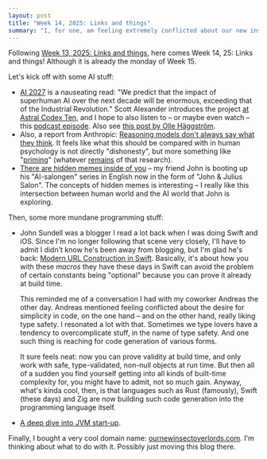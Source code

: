 ```yaml
---
layout: post
title: "Week 14, 2025: Links and things"
summary: "I, for one, am feeling extremely conflicted about our new insect overlords."
---
```


Following [Week 13, 2025: Links and things](/posts/2025-03-30-week-13-links-and-things), here comes Week 14, 25: Links and things! Although it is already the monday of Week 15.

Let's kick off with some AI stuff:

* [AI 2027](https://ai-2027.com/) is a nauseating read: "We predict that the impact of superhuman AI over the next decade will be enormous, exceeding that of the Industrial Revolution." Scott Alexander introduces the project [at Astral Codex Ten](https://www.astralcodexten.com/p/introducing-ai-2027), and I hope to also listen to – or maybe even watch – this [podcast episode](https://youtu.be/htOvH12T7mU). Also see [this post by Olle Häggström](https://haggstrom.blogspot.com/2025/04/recommending-ai-2027-report-by.html).
* Also, a report from Anthropic: [Reasoning models don't always say what they think](https://www.anthropic.com/research/reasoning-models-dont-say-think). It feels like what this should be compared with in human psychology is not directly "dishonesty", but more something like "[priming](https://en.wikipedia.org/wiki/Priming_(psychology))" (whatever [remains](https://en.wikipedia.org/wiki/Replication_crisis) of that research).   
* [There are hidden memes inside of you](https://johnjuliussalon.substack.com/p/there-are-hidden-memes-inside-you) – my friend John is booting up his "AI-salongen" series in English now in the form of "John & Julius Salon". The concepts of hidden memes is interesting – I really like this intersection between human world and the AI world that John is exploring. 

Then, some more mundane programming stuff:

* John Sundell was a blogger I read a lot back when I was doing Swift and iOS. Since I'm no longer following that scene very closely, I'll have to admit I didn't know he's been away from blogging, but I'm glad he's back: [Modern URL Construction in Swift](https://swiftbysundell.com/articles/modern-url-construction-in-swift/). Basically, it's about how you with these _macros_ they have these days in Swift can avoid the problem of certain constants being "optional" because you can prove it already at build time.    

  This reminded me of a conversation I had with my coworker Andreas the other day. Andreas mentioned feeling conflicted about the desire for simplicity in code, on the one hand – and on the other hand, really liking type safety. I resonated a lot with that. Sometimes we type lovers have a tendency to overcomplicate stuff, in the name of type safety. And one such thing is reaching for code generation of various forms.
 
  It sure feels neat: now you can prove validity at build time, and only work with safe, type-validated, non-null objects at run time. But then all of a sudden you find yourself getting into all kinds of built-time complexity for, you might have to admit, not so much gain. Anyway, what's kinda cool, then, is that languages such as Rust (famously), Swift (these days) and Zig are now building such code generation into the programming language itself. 
* [A deep dive into JVM start-up](https://inside.java/2025/01/28/jvm-start-up/). 

Finally, I bought a very cool domain name: [ournewinsectoverlords.com](https://ournewinsectoverlords.com). I'm thinking about what to do with it. Possibly just moving this blog there.


